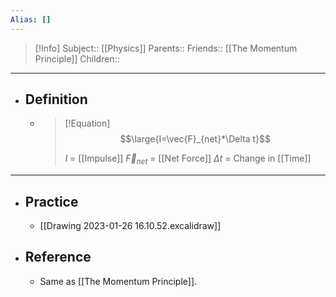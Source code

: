 ```yaml
---
Alias: []
---
```

> [!Info]
> Subject:: [[Physics]]
> Parents:: 
> Friends:: [[The Momentum Principle]]
> Children:: 
---
- ## Definition
	- > [!Equation]
	  > $$\large{I=\vec{F}_{net}*\Delta t}$$
	  > 
	  > $I$ = [[Impulse]]
	  > $\vec{F}_{net}$ = [[Net Force]]
	  > $\Delta t$ = Change in [[Time]]
---
- ## Practice
	- [[Drawing 2023-01-26 16.10.52.excalidraw]]
- ## Reference
	- Same as [[The Momentum Principle]].